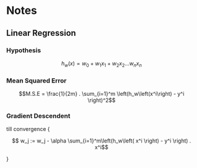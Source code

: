 # Notes

## Linear Regression

### Hypothesis

```math
h_w\left(x\right) = w_0 + w_1x_1 + w_2x_2 ...w_nx_n
```

### Mean Squared Error

```math
M.S.E = \frac{1}{2m} . \sum_{i=1}^m \left(h_w\left(x^i\right) - y^i \right)^2
```

### Gradient Descendent

till convergence {

```math
    w_j := w_j - \alpha \sum_{i=1}^m\left(h_w\left( x^i \right) - y^i \right) . x^i
```

}
